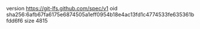 version https://git-lfs.github.com/spec/v1
oid sha256:6afb67fa6175e6874505a1eff0954b18e4ac13fd1c4774533fe635361bfdd6f6
size 4815
